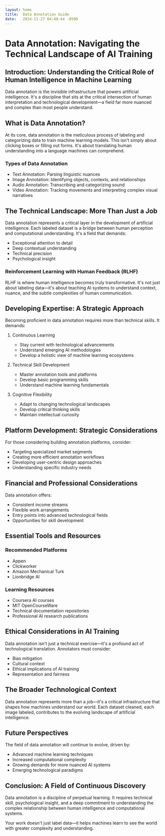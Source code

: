 ```yaml
---
layout: home
title:  Data Annotation Guide
date:   2024-11-27 04:40:44 -0500
---
```

# Data Annotation: Navigating the Technical Landscape of AI Training

## Introduction: Understanding the Critical Role of Human Intelligence in Machine Learning

Data annotation is the invisible infrastructure that powers artificial intelligence. It's a discipline that sits at the critical intersection of human interpretation and technological development—a field far more nuanced and complex than most people understand.

## What is Data Annotation?

At its core, data annotation is the meticulous process of labeling and categorizing data to train machine learning models. This isn't simply about clicking boxes or filling out forms. It's about translating human understanding into a language machines can comprehend.

### Types of Data Annotation
- Text Annotation: Parsing linguistic nuances
- Image Annotation: Identifying objects, contexts, and relationships
- Audio Annotation: Transcribing and categorizing sound
- Video Annotation: Tracking movements and interpreting complex visual narratives

## The Technical Landscape: More Than Just a Job

Data annotation represents a critical layer in the development of artificial intelligence. Each labeled dataset is a bridge between human perception and computational understanding. It's a field that demands:

- Exceptional attention to detail
- Deep contextual understanding
- Technical precision
- Psychological insight

### Reinforcement Learning with Human Feedback (RLHF)

RLHF is where human intelligence becomes truly transformative. It's not just about labeling data—it's about teaching AI systems to understand context, nuance, and the subtle complexities of human communication.

## Developing Expertise: A Strategic Approach

Becoming proficient in data annotation requires more than technical skills. It demands:

1. Continuous Learning
   - Stay current with technological advancements
   - Understand emerging AI methodologies
   - Develop a holistic view of machine learning ecosystems

2. Technical Skill Development
   - Master annotation tools and platforms
   - Develop basic programming skills
   - Understand machine learning fundamentals

3. Cognitive Flexibility
   - Adapt to changing technological landscapes
   - Develop critical thinking skills
   - Maintain intellectual curiosity

## Platform Development: Strategic Considerations

For those considering building annotation platforms, consider:
- Targeting specialized market segments
- Creating more efficient annotation workflows
- Developing user-centric design approaches
- Understanding specific industry needs

## Financial and Professional Considerations

Data annotation offers:
- Consistent income streams
- Flexible work arrangements
- Entry points into advanced technological fields
- Opportunities for skill development

## Essential Tools and Resources

### Recommended Platforms
- Appen
- Clickworker
- Amazon Mechanical Turk
- Lionbridge AI

### Learning Resources
- Coursera AI courses
- MIT OpenCourseWare
- Technical documentation repositories
- Professional AI research publications

## Ethical Considerations in AI Training

Data annotation isn't just a technical exercise—it's a profound act of technological translation. Annotators must consider:
- Bias mitigation
- Cultural context
- Ethical implications of AI training
- Representation and fairness

## The Broader Technological Context

Data annotation represents more than a job—it's a critical infrastructure that shapes how machines understand our world. Each dataset cleaned, each image labeled, contributes to the evolving landscape of artificial intelligence.

## Future Perspectives

The field of data annotation will continue to evolve, driven by:
- Advanced machine learning techniques
- Increased computational complexity
- Growing demands for more nuanced AI systems
- Emerging technological paradigms

## Conclusion: A Field of Continuous Discovery

Data annotation is a discipline of perpetual learning. It requires technical skill, psychological insight, and a deep commitment to understanding the complex relationship between human intelligence and computational systems.

Your work doesn't just label data—it helps machines learn to see the world with greater complexity and understanding.